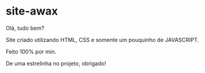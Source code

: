 # site-awax

Olá, tudo bem?

Site criado utilizando HTML, CSS e somente um pouquinho de JAVASCRIPT.

Feito 100% por min.

De uma estrelinha no projeto, obrigado!
